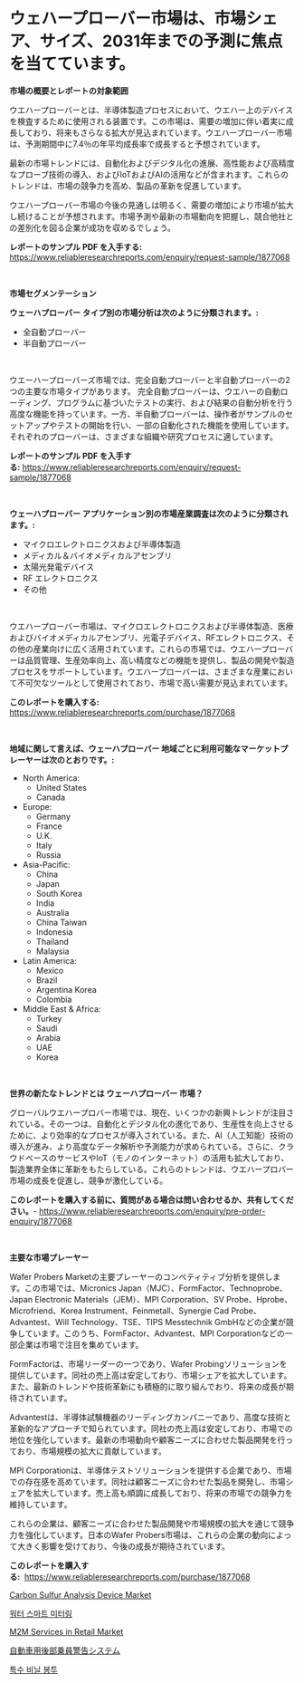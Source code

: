 <p><h1>ウェハープローバー市場は、市場シェア、サイズ、2031年までの予測に焦点を当てています。</h1></p><p><strong>市場の概要とレポートの対象範囲</strong></p>
<p><p>ウエハープローバーとは、半導体製造プロセスにおいて、ウエハー上のデバイスを検査するために使用される装置です。この市場は、需要の増加に伴い着実に成長しており、将来もさらなる拡大が見込まれています。ウエハープローバー市場は、予測期間中に7.4％の年平均成長率で成長すると予想されています。</p><p>最新の市場トレンドには、自動化およびデジタル化の進展、高性能および高精度なプローブ技術の導入、およびIoTおよびAIの活用などが含まれます。これらのトレンドは、市場の競争力を高め、製品の革新を促進しています。</p><p>ウエハープローバー市場の今後の見通しは明るく、需要の増加により市場が拡大し続けることが予想されます。市場予測や最新の市場動向を把握し、競合他社との差別化を図る企業が成功を収めるでしょう。</p></p>
<p><strong>レポートのサンプル PDF を入手する:</strong> <a href="https://www.reliableresearchreports.com/enquiry/request-sample/1877068">https://www.reliableresearchreports.com/enquiry/request-sample/1877068</a></p>
<p>&nbsp;</p>
<p><strong>市場セグメンテーション</strong></p>
<p><strong>ウェーハプローバー タイプ別の市場分析は次のように分類されます。:</strong></p>
<p><ul><li>全自動プローバー</li><li>半自動プローバー</li></ul></p>
<p>&nbsp;</p>
<p><p>ウエーハープローバーズ市場では、完全自動プローバーと半自動プローバーの2つの主要な市場タイプがあります。 完全自動プローバーは、ウエハーの自動ローディング、プログラムに基づいたテストの実行、および結果の自動分析を行う高度な機能を持っています。一方、半自動プローバーは、操作者がサンプルのセットアップやテストの開始を行い、一部の自動化された機能を使用しています。それぞれのプローバーは、さまざまな組織や研究プロセスに適しています。</p></p>
<p><strong>レポートのサンプル PDF を入手する:</strong>&nbsp;<a href="https://www.reliableresearchreports.com/enquiry/request-sample/1877068">https://www.reliableresearchreports.com/enquiry/request-sample/1877068</a></p>
<p>&nbsp;</p>
<p><strong> ウェーハプローバー アプリケーション別の市場産業調査は次のように分類されます。:</strong></p>
<p><ul><li>マイクロエレクトロニクスおよび半導体製造</li><li>メディカル＆バイオメディカルアセンブリ</li><li>太陽光発電デバイス</li><li>RF エレクトロニクス</li><li>その他</li></ul></p>
<p>&nbsp;</p>
<p><p>ウエハープローバー市場は、マイクロエレクトロニクスおよび半導体製造、医療およびバイオメディカルアセンブリ、光電子デバイス、RFエレクトロニクス、その他の産業向けに広く活用されています。これらの市場では、ウエハープローバーは品質管理、生産効率向上、高い精度などの機能を提供し、製品の開発や製造プロセスをサポートしています。ウエハープローバーは、さまざまな産業において不可欠なツールとして使用されており、市場で高い需要が見込まれています。</p></p>
<p><strong>このレポートを購入する:</strong>&nbsp; <a href="https://www.reliableresearchreports.com/purchase/1877068">https://www.reliableresearchreports.com/purchase/1877068</a></p>
<p>&nbsp;</p>
<p><strong>地域に関して言えば、ウェーハプローバー 地域ごとに利用可能なマーケットプレーヤーは次のとおりです。:</strong></p>
<p><ul>
    <li>
        North America:
        <ul>
            <li>United States</li>
            <li>Canada</li>
        </ul>
    </li>
    <li>
        Europe:
        <ul>
            <li>Germany</li>
            <li>France</li>
            <li>U.K.</li>
            <li>Italy</li>
            <li>Russia</li>
        </ul>
    </li>
    <li>
        Asia-Pacific:
        <ul>
            <li>China</li>
            <li>Japan</li>
            <li>South Korea</li>
            <li>India</li>
            <li>Australia</li>
            <li>China Taiwan</li>
            <li>Indonesia</li>
            <li>Thailand</li>
            <li>Malaysia</li>
        </ul>
    </li>
    <li>
        Latin America:
        <ul>
            <li>Mexico</li>
            <li>Brazil</li>
            <li>Argentina Korea</li>
            <li>Colombia</li>
        </ul>
    </li>
    <li>
        Middle East & Africa:
        <ul>
            <li>Turkey</li>
            <li>Saudi</li>
            <li>Arabia</li>
            <li>UAE</li>
            <li>Korea</li>
        </ul>
    </li>
    </ul></p>
<p>&nbsp;</p>
<p><strong>世界の新たなトレンドとは ウェーハプローバー 市場？</strong></p>
<p><p>グローバルウエハープロバー市場では、現在、いくつかの新興トレンドが注目されている。その一つは、自動化とデジタル化の進化であり、生産性を向上させるために、より効率的なプロセスが導入されている。また、AI（人工知能）技術の導入が進み、より高度なデータ解析や予測能力が求められている。さらに、クラウドベースのサービスやIoT（モノのインターネット）の活用も拡大しており、製造業界全体に革新をもたらしている。これらのトレンドは、ウエハープロバー市場の成長を促進し、競争が激化している。</p></p>
<p><strong>このレポートを購入する前に、質問がある場合は問い合わせるか、共有してください。</strong>- <a href="https://www.reliableresearchreports.com/enquiry/pre-order-enquiry/1877068">https://www.reliableresearchreports.com/enquiry/pre-order-enquiry/1877068</a></p>
<p>&nbsp;</p>
<p><strong>主要な市場プレーヤー</strong></p>
<p><p>Wafer Probers Marketの主要プレーヤーのコンペティティブ分析を提供します。この市場では、Micronics Japan（MJC）、FormFactor、Technoprobe、Japan Electronic Materials（JEM）、MPI Corporation、SV Probe、Hprobe、Microfriend、Korea Instrument、Feinmetall、Synergie Cad Probe、Advantest、Will Technology、TSE、TIPS Messtechnik GmbHなどの企業が競争しています。このうち、FormFactor、Advantest、MPI Corporationなどの一部企業は市場で注目を集めています。</p><p>FormFactorは、市場リーダーの一つであり、Wafer Probingソリューションを提供しています。同社の売上高は安定しており、市場シェアを拡大しています。また、最新のトレンドや技術革新にも積極的に取り組んでおり、将来の成長が期待されています。</p><p>Advantestは、半導体試験機器のリーディングカンパニーであり、高度な技術と革新的なアプローチで知られています。同社の売上高は安定しており、市場での地位を強化しています。最新の市場動向や顧客ニーズに合わせた製品開発を行っており、市場規模の拡大に貢献しています。</p><p>MPI Corporationは、半導体テストソリューションを提供する企業であり、市場での存在感を高めています。同社は顧客ニーズに合わせた製品を開発し、市場シェアを拡大しています。売上高も順調に成長しており、将来の市場での競争力を維持しています。</p><p>これらの企業は、顧客ニーズに合わせた製品開発や市場規模の拡大を通じて競争力を強化しています。日本のWafer Probers市場は、これらの企業の動向によって大きく影響を受けており、今後の成長が期待されています。</p></p>
<p><strong>このレポートを購入する:</strong>&nbsp;&nbsp;<a href="https://www.reliableresearchreports.com/purchase/1877068">https://www.reliableresearchreports.com/purchase/1877068</a></p>
<p><p><a href="https://issuu.com/reportprime-2/docs/carbon-sulfur-analysis-device-market-size-2030.ppt">Carbon Sulfur Analysis Device Market</a></p><p><a href="https://github.com/vsr06p4p49/Market-Research-Report-List-1/blob/main/41169252589.md">워터 스마트 미터링</a></p><p><a href="https://view.publitas.com/reportprime-1/m2m-services-in-retail-market-size-and-growth-market-segmentation-regional-and-country-breakdowns-and-market-trends-for-period-from-2024-2031/">M2M Services in Retail Market</a></p><p><a href="https://github.com/cbigkbh02719/Market-Research-Report-List-1/blob/main/19947922957.md">自動車用後部乗員警告システム</a></p><p><a href="https://github.com/oajzkywllm460/Market-Research-Report-List-1/blob/main/62338372588.md">특수 비닐 봉투</a></p></p>